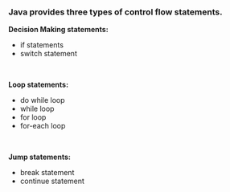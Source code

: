### Java provides three types of control flow statements.

**Decision Making statements:**
- if statements
- switch statement
<br>

**Loop statements:**
<br>
- do while loop
- while loop
- for loop
- for-each loop
<br>

**Jump statements:**
<br>
- break statement
- continue statement
